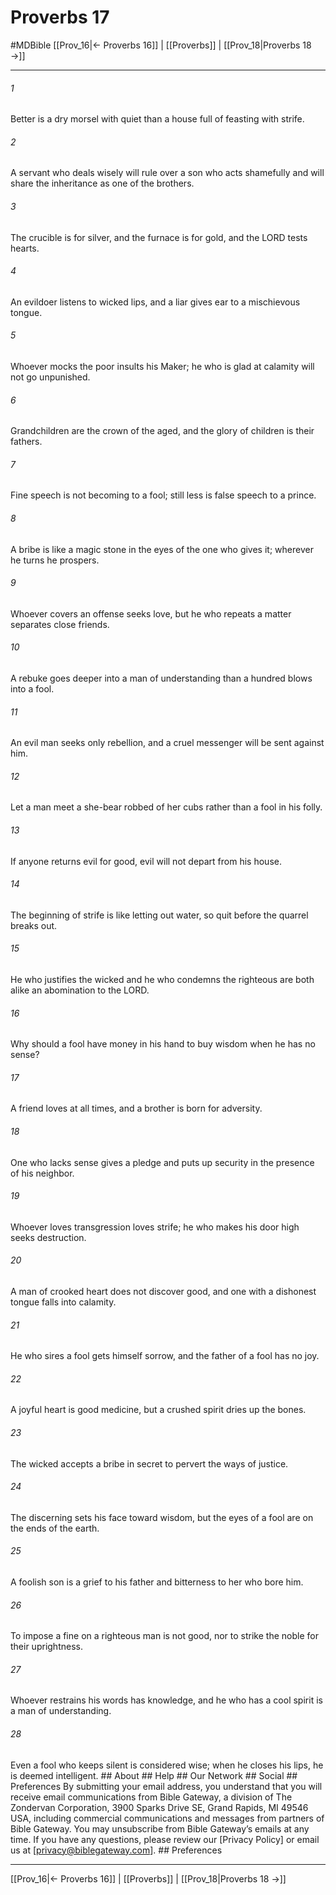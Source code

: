 # Proverbs 17
#MDBible
[[Prov_16|← Proverbs 16]] | [[Proverbs]] | [[Prov_18|Proverbs 18 →]]

***


###### 1 
Better is a dry morsel with quiet than a house full of feasting with strife. 

###### 2 
A servant who deals wisely will rule over a son who acts shamefully and will share the inheritance as one of the brothers. 

###### 3 
The crucible is for silver, and the furnace is for gold, and the LORD tests hearts. 

###### 4 
An evildoer listens to wicked lips, and a liar gives ear to a mischievous tongue. 

###### 5 
Whoever mocks the poor insults his Maker; he who is glad at calamity will not go unpunished. 

###### 6 
Grandchildren are the crown of the aged, and the glory of children is their fathers. 

###### 7 
Fine speech is not becoming to a fool; still less is false speech to a prince. 

###### 8 
A bribe is like a magic stone in the eyes of the one who gives it; wherever he turns he prospers. 

###### 9 
Whoever covers an offense seeks love, but he who repeats a matter separates close friends. 

###### 10 
A rebuke goes deeper into a man of understanding than a hundred blows into a fool. 

###### 11 
An evil man seeks only rebellion, and a cruel messenger will be sent against him. 

###### 12 
Let a man meet a she-bear robbed of her cubs rather than a fool in his folly. 

###### 13 
If anyone returns evil for good, evil will not depart from his house. 

###### 14 
The beginning of strife is like letting out water, so quit before the quarrel breaks out. 

###### 15 
He who justifies the wicked and he who condemns the righteous are both alike an abomination to the LORD. 

###### 16 
Why should a fool have money in his hand to buy wisdom when he has no sense? 

###### 17 
A friend loves at all times, and a brother is born for adversity. 

###### 18 
One who lacks sense gives a pledge and puts up security in the presence of his neighbor. 

###### 19 
Whoever loves transgression loves strife; he who makes his door high seeks destruction. 

###### 20 
A man of crooked heart does not discover good, and one with a dishonest tongue falls into calamity. 

###### 21 
He who sires a fool gets himself sorrow, and the father of a fool has no joy. 

###### 22 
A joyful heart is good medicine, but a crushed spirit dries up the bones. 

###### 23 
The wicked accepts a bribe in secret to pervert the ways of justice. 

###### 24 
The discerning sets his face toward wisdom, but the eyes of a fool are on the ends of the earth. 

###### 25 
A foolish son is a grief to his father and bitterness to her who bore him. 

###### 26 
To impose a fine on a righteous man is not good, nor to strike the noble for their uprightness. 

###### 27 
Whoever restrains his words has knowledge, and he who has a cool spirit is a man of understanding. 

###### 28 
Even a fool who keeps silent is considered wise; when he closes his lips, he is deemed intelligent. ## About ## Help ## Our Network ## Social ## Preferences By submitting your email address, you understand that you will receive email communications from Bible Gateway, a division of The Zondervan Corporation, 3900 Sparks Drive SE, Grand Rapids, MI 49546 USA, including commercial communications and messages from partners of Bible Gateway. You may unsubscribe from Bible Gateway&rsquo;s emails at any time. If you have any questions, please review our [Privacy Policy] or email us at [privacy@biblegateway.com]. ## Preferences

***

[[Prov_16|← Proverbs 16]] | [[Proverbs]] | [[Prov_18|Proverbs 18 →]]
